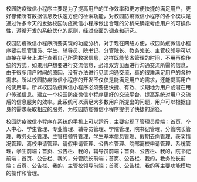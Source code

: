   校园防疫微信小程序主要是为了提高用户的工作效率和更方便快捷的满足用户，更好存储所有数据信息及快速方便的检索功能，对校园防疫微信小程序的各个模块是通过许多今天的发达校园防疫微信小程序做出合理的分析来确定考虑用户的可操作性，遵循开发的系统优化的原则，经过全面的调查和研究。

  校园防疫微信小程序所要实现的功能分析，对于现在网络方便，校园防疫微信小程序要实现管理员、学生、辅导员、院书记、分管院长、教务处长、主管校领导可以直接在平台上进行查看自己所需数据信息，这样既能节省管理的时间，不用再像传统的方式，如果用户想要进行交流信息，必须双方见面进行沟通交流所需的信息，由于很多用户时间的原因，没有办法进行见面沟通交流，真的很难满足用户的各种需求。所以校园防疫微信小程序的开发不仅仅是能满足用户的需求，还能提高用户的使用率。所以校园防疫微信小程序必须要更快捷、有效、长期地为用户或潜在用户传递信息。建立一个校园防疫微信小程序更好的交流平台，提高系统对用户交流后的信息服务的效率。此系统可以满足大多数用户所提出的问题，用户可以根据自身的需求获取相应的服务，为校园防疫微信小程序提供了快捷的途径。

  校园防疫微信小程序在系统的手机上可以运行，主要实现了管理员后端；首页、个人中心、学生管理、专业管理、辅导员管理、学院管理、院书记管理、分管院长管理、教务处长管理、主管校领导管理、学生基本信息管理、假期去向管理、获奖情况管理、离校申请管理、请假申请管理、公告栏管理、院部离校申请管理、系统管理，学生前端；首页、公告栏、我的，辅导员前端；首页、公告栏、我的，院书记前端；首页、公告栏、我的，分管院长前端；首页、公告栏、我的，教务处长前端；首页、公告栏、我的，主管校领导前端；首页、公告栏、我的等主要功能模块的操作和管理。
